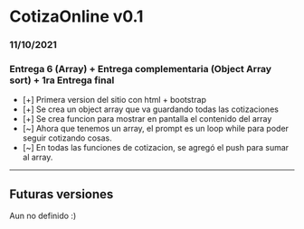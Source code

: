 # CotizaOnline v0.1
### 11/10/2021
### Entrega 6 (Array) + Entrega complementaria (Object Array sort) + 1ra Entrega final

* [+] Primera version del sitio con html + bootstrap
* [+] Se crea un object array que va guardando todas las cotizaciones
* [+] Se crea funcion para mostrar en pantalla el contenido del array
* [~] Ahora que tenemos un array, el prompt es un loop while para poder seguir cotizando cosas.
* [~] En todas las funciones de cotizacion, se agregó el push para sumar al array.

---

## Futuras versiones
  Aun no definido :)

